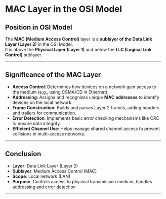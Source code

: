 # MAC Layer in the OSI Model

## **Position in OSI Model**

The **MAC (Medium Access Control)** layer is a **sublayer of the Data Link Layer (Layer 2)** in the OSI Model.  
It is above the **Physical Layer (Layer 1)** and below the **LLC (Logical Link Control)** sublayer.

---

## **Significance of the MAC Layer**

- **Access Control**: Determines how devices on a network gain access to the medium (e.g., using CSMA/CD in Ethernet).
- **Addressing**: Assigns and recognizes unique **MAC addresses** to identify devices on the local network.
- **Frame Construction**: Builds and parses Layer 2 frames, adding headers and trailers for communication.
- **Error Detection**: Implements basic error checking mechanisms like CRC to ensure data integrity.
- **Efficient Channel Use**: Helps manage shared channel access to prevent collisions in multi-access networks.

---

## **Conclusion**

- **Layer**: Data Link Layer (Layer 2)
- **Sublayer**: Medium Access Control (MAC)
- **Scope**: Local network (LAN)
- **Purpose**: Controls access to physical transmission medium, handles addressing and error detection

---

